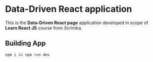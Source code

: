 # Data-Driven React application

This is the **Data-Driven React page** application developed in scope of **Learn React JS** course from Scrimba.

## Building App

```js
npm i && npm run dev
```
